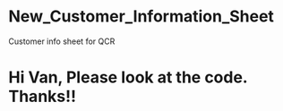 # New_Customer_Information_Sheet
Customer info sheet for QCR
# Hi Van, Please look at the code. Thanks!!
